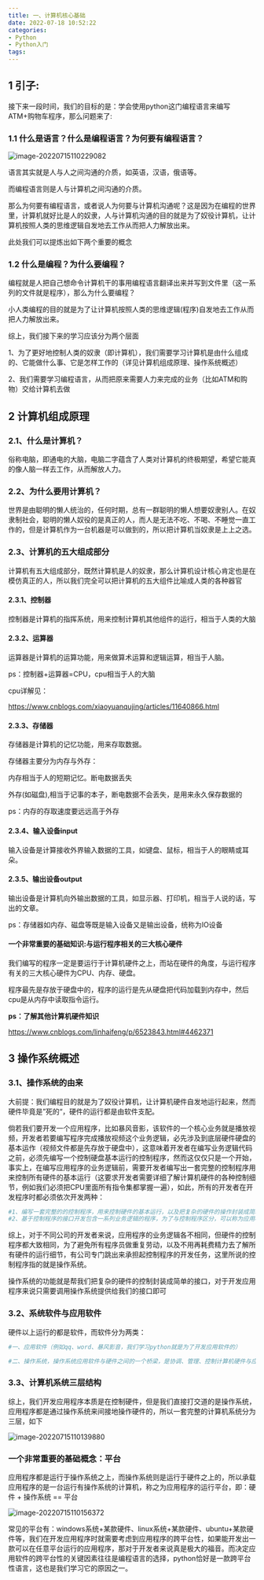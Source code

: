 ```yaml
---
title: 一、计算机核心基础
date: 2022-07-18 10:52:22
categories:
- Python
- Python入门
tags:
---
```




## 1 引子:

接下来一段时间，我们的目标的是：学会使用python这门编程语言来编写ATM+购物车程序，那么问题来了:

### 1.1 什么是语言？什么是编程语言？为何要有编程语言？

![image-20220715110229082](../../../img/image-20220715110229082.png)

语言其实就是人与人之间沟通的介质，如英语，汉语，俄语等。

而编程语言则是人与计算机之间沟通的介质。

那么为何要有编程语言，或者说人为何要与计算机沟通呢？这是因为在编程的世界里，计算机就好比是人的奴隶，人与计算机沟通的目的就是为了奴役计算机，让计算机按照人类的思维逻辑自发地去工作从而把人力解放出来。

此处我们可以提炼出如下两个重要的概念

### 1.2 什么是编程？为什么要编程？

编程就是人把自己想命令计算机干的事用编程语言翻译出来并写到文件里（这一系列的文件就是程序），那么为什么要编程？

小人类编程的目的就是为了让计算机按照人类的思维逻辑(程序)自发地去工作从而把人力解放出来。

综上，我们接下来的学习应该分为两个层面

1、为了更好地控制人类的奴隶（即计算机），我们需要学习计算机是由什么组成的、它能做什么事、它是怎样工作的（详见计算机组成原理、操作系统概述）

2、我们需要学习编程语言，从而把原来需要人力来完成的业务（比如ATM和购物）交给计算机去做



## 2 计算机组成原理

### 2.1、什么是计算机？

俗称电脑，即通电的大脑，电脑二字蕴含了人类对计算机的终极期望，希望它能真的像人脑一样去工作，从而解放人力。

### 2.2、为什么要用计算机？

世界是由聪明的懒人统治的，任何时期，总有一群聪明的懒人想要奴隶别人。在奴隶制社会，聪明的懒人奴役的是真正的人，而人是无法不吃、不喝、不睡觉一直工作的，但是计算机作为一台机器是可以做到的，所以把计算机当奴隶是上上之选。

### 2.3、计算机的五大组成部分

计算机有五大组成部分，既然计算机是人的奴隶，那么计算机设计核心肯定也是在模仿真正的人，所以我们完全可以把计算机的五大组件比喻成人类的各种器官

#### 2.3.1、控制器

控制器是计算机的指挥系统，用来控制计算机其他组件的运行，相当于人类的大脑

#### 2.3.2、运算器

运算器是计算机的运算功能，用来做算术运算和逻辑运算，相当于人脑。

ps：控制器+运算器=CPU，cpu相当于人的大脑

cpu详解见：

https://www.cnblogs.com/xiaoyuanqujing/articles/11640866.html

#### 2.3.3、存储器

存储器是计算机的记忆功能，用来存取数据。

存储器主要分为内存与外存：

 内存相当于人的短期记忆。断电数据丢失

 外存(如磁盘),相当于记事的本子，断电数据不会丢失，是用来永久保存数据的

 ps：内存的存取速度要远远高于外存

#### 2.3.4、输入设备input

输入设备是计算接收外界输入数据的工具，如键盘、鼠标，相当于人的眼睛或耳朵。

#### 2.3.5、输出设备output

输出设备是计算机向外输出数据的工具，如显示器、打印机，相当于人说的话，写出的文章。

ps：存储器如内存、磁盘等既是输入设备又是输出设备，统称为IO设备

#### 一个非常重要的基础知识:与运行程序相关的三大核心硬件

我们编写的程序一定是要运行于计算机硬件之上，而站在硬件的角度，与运行程序有关的三大核心硬件为CPU、内存、硬盘。

程序最先是存放于硬盘中的，程序的运行是先从硬盘把代码加载到内存中，然后cpu是从内存中读取指令运行。

**ps：了解其他计算机硬件知识**

https://www.cnblogs.com/linhaifeng/p/6523843.html#4462371



## 3 操作系统概述

### 3.1、操作系统的由来

 大前提：我们编程目的就是为了奴役计算机，让计算机硬件自发地运行起来，然而硬件毕竟是”死的“，硬件的运行都是由软件支配。

 倘若我们要开发一个应用程序，比如暴风音影，该软件的一个核心业务就是播放视频，开发者若要编写程序完成播放视频这个业务逻辑，必先涉及到底层硬件硬盘的基本运作（视频文件都是先存放于硬盘中），这意味着开发者在编写业务逻辑代码之前，必须先编写一个控制硬盘基本运行的控制程序，然而这仅仅只是一个开始，事实上，在编写应用程序的业务逻辑前，需要开发者编写出一套完整的控制程序用来控制所有硬件的基本运行（这要求开发者需要详细了解计算机硬件的各种控制细节，例如我们必须把CPU里面所有指令集都掌握一遍），如此，所有的开发者在开发程序时都必须依次开发两种：

```python
#1、编写一套完整的的控制程序，用来控制硬件的基本运行，以及把复杂的硬件的操作封装成简单的接口
#2、基于控制程序的接口开发包含一系列业务逻辑的程序，为了与控制程序区分，可以称为应用程序，以ATM这款应用程序为例，业务逻辑有提款、转账、查询余额等
```

 综上，对于不同公司的开发者来说，应用程序的业务逻辑各不相同，但硬件的控制程序都大致相同，为了避免所有程序员做重复劳动，以及不用再耗费精力去了解所有硬件的运行细节，有公司专门跳出来承担起控制程序的开发任务，这里所说的控制程序指的就是操作系统。

 操作系统的功能就是帮我们把复杂的硬件的控制封装成简单的接口，对于开发应用程序来说只需要调用操作系统提供给我们的接口即可

### 3.2、系统软件与应用软件

硬件以上运行的都是软件，而软件分为两类：

```python
#一、应用软件（例如qq、word、暴风影音，我们学习python就是为了开发应用软件的）

#二、操作系统，操作系统应用软件与硬件之间的一个桥梁，是协调、管理、控制计算机硬件与应用软件资源的控制程序。
```

### 3.3、计算机系统三层结构

综上，我们开发应用程序本质是在控制硬件，但是我们直接打交道的是操作系统，应用程序都是通过操作系统来间接地操作硬件的，所以一套完整的计算机系统分为三层，如下

![image-20220715110139880](../../../img/image-20220715110139880.png)

### 一个非常重要的基础概念：平台

应用程序都是运行于操作系统之上，而操作系统则是运行于硬件之上的，所以承载应用程序的是一台运行有操作系统的计算机，称之为应用程序的运行平台，即：硬件 + 操作系统 == 平台

![image-20220715110156372](../../../img/image-20220715110156372.png)

常见的平台有：windows系统+某款硬件、linux系统+某款硬件、ubuntu+某款硬件等，我们在开发应用程序时就需要考虑到应用程序的跨平台性，如果能开发出一款可以在任意平台运行的应用程序，那对于开发者来说真是极大的福音。而决定应用软件的跨平台性的关键因素往往是编程语言的选择，python恰好是一款跨平台性语言，这也是我们学习它的原因之一。